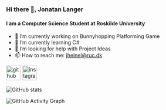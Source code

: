 ### Hi there 👋, Jonatan Langer
#### I am a Computer Science Student at Roskilde University

- 🔭 I’m currently working on Bunnyhopping Platforming Game 
- 🌱 I’m currently learning C# 
- 🤔 I’m looking for help with Project Ideas 
- 📫 How to reach me: jheinel@ruc.dk 


[<img src='https://cdn.jsdelivr.net/npm/simple-icons@3.0.1/icons/github.svg' alt='github' height='40'>](https://github.com/jonatan-student)  [<img src='https://cdn.jsdelivr.net/npm/simple-icons@3.0.1/icons/instagram.svg' alt='instagram' height='40'>](https://www.instagram.com/normaljon/)  

![GitHub stats](https://github-readme-stats.vercel.app/api?username=jonatan-student&show_icons=true)  

![GitHub Activity Graph](https://activity-graph.herokuapp.com/graph?username=jonatan-student)  

